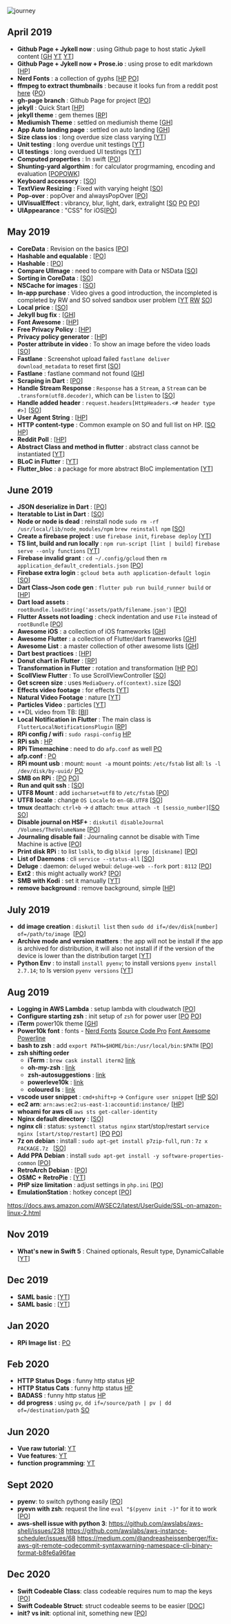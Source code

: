 
![journey]({{site.baseurl}}/assets/images/journey-4.jpg)

## April 2019
- **Github Page + Jykell now** : using Github page to host static Jykell content [[GH](https://github.com/barryclark/jekyll-now) [YT](https://www.youtube.com/watch?v=nN6QuNqmAwk) [YT](https://www.youtube.com/watch?v=iWowJBRMtpc)]
- **Github Page + Jykell now + Prose.io** : using prose to edit markdown [[HP](https://prose.io)]
- **Nerd Fonts** : a collection of gyphs [[HP](http://nerdfonts.com/#cheat-sheet) [PO](https://medium.com/the-code-review/nerd-fonts-how-to-install-configure-and-remove-programming-fonts-on-a-mac-178833b9daf3)]
- **ffmpeg to extract thumbnails** : because it looks fun from a reddit post [here](https://www.reddit.com/r/dankmemes/comments/bcylux/has_science_gone_too_far_ok_mods_have_left_look/) {[PO](https://www.bugcodemaster.com/article/extract-images-frame-frame-video-file-using-ffmpeg)}
- **gh-page branch** : Github Page for project [[PO](https://help.github.com/en/articles/creating-project-pages-using-the-command-line)]
- **jekyll** : Quick Start [[HP](https://jekyllrb.com/docs/)]
- **jekyll theme** : gem themes [[RP](https://rubygems.org/search?utf8=%E2%9C%93&query=jekyll-theme)]
- **Mediumish Theme** : settled on mediumish theme [[GH](https://github.com/wowthemesnet/mediumish-theme-jekyll/)]
- **App Auto landing page** : settled on auto landing [[GH](https://github.com/emilbaehr/automatic-app-landing-page)]
- **Size class ios** : long overdue size class varying [[YT](https://www.youtube.com/watch?v=v2ZbzCDd1bU)]
- **Unit testing** : long overdue unit testings [[YT](https://www.youtube.com/watch?v=fR9QR-WSNK0)]
- **UI testings** : long overdued UI testings [[YT](https://www.youtube.com/watch?time_continue=7&v=rmKbsQ41wVY)]
- **Computed properties** : In swift [[PO](https://medium.com/@micosmin/swift-computed-properties-2a8fd9f88d6)]
- **Shunting-yard algorthim** : for calculator progrmaming, encoding and evaluation [[PO](https://interactivepython.org/runestone/static/pythonds/BasicDS/InfixPrefixandPostfixExpressions.html)[PO](http://www.oxfordmathcenter.com/drupal7/node/628)[WK](https://en.wikipedia.org/wiki/Shunting-yard_algorithm)]
- **Keyboard accessory** : [[SO](https://stackoverflow.com/questions/35689528/add-a-view-on-top-of-the-keyboard-using-inputaccessoryview-swift#35689635)]
- **TextView Resizing** : Fixed with varying height [[SO](https://stackoverflow.com/questions/50467/how-do-i-size-a-uitextview-to-its-content)]
- **Pop-over** : popOver and alwaysPopOver [[PO](https://www.ralfebert.de/ios-examples/uikit/choicepopover/)]
- **UIVisualEffect** : vibrancy, blur, light, dark, extralight [[SO](https://stackoverflow.com/questions/24067719/how-to-use-uivisualeffectview) [PO](http://www.hangge.com/blog/cache/detail_1135.html) [PO](https://viblo.asia/p/tim-hieu-ve-visual-effect-trong-ios-blur-vibrancy-effect-roaerwEbkRM)]
- **UIAppearance** : "CSS" for iOS[[PO](https://nshipster.com/uiappearance/)]

## May 2019
- **CoreData** :  Revision on the basics [[PO](https://www.bobthedeveloper.io/blog/beginner-guide-to-core-data-in-swift)]
- **Hashable and equalable** : [[PO](https://useyourloaf.com/blog/how-to-get-equatable-and-hashable-for-free/)]
- **Hashable** : [[PO](https://useyourloaf.com/blog/swift-hashable)]
- **Compare UIImage** : need to compare with Data or NSData [[SO](https://stackoverflow.com/questions/34752570/uiimage-is-equal-to)]
- **Sorting in CoreData** : [[SO](https://stackoverflow.com/questions/42479412/sort-by-date-swift-3)]
- **NSCache for images** : [[SO](https://stackoverflow.com/questions/40873685/how-to-cache-images-using-urlsession-in-swift)]
- **In-app purchase** : Video gives a good introduction, the incompleted is completed by RW and SO solved sandbox user problem [[YT](https://www.youtube.com/watch?v=YHGIij_stpk) [RW](https://www.raywenderlich.com/5456-in-app-purchase-tutorial-getting-started) [SO](https://stackoverflow.com/questions/38266084/itunes-account-creation-not-allowed-when-trying-to-test-in-app-purchases)]
- **Local price** : [[SO](https://stackoverflow.com/questions/14453910/how-to-get-locale-currency-price-for-in-app-purchases-in-ios)]
- **Jekyll bug fix** : [[GH](https://github.com/jekyll/jekyll/issues/5719#issuecomment-272048829)]
- **Font Awesome** : [[HP](https://fontawesome.com/)]
- **Free Privacy Policy** : [[HP](https://www.freeprivacypolicy.com/)]
- **Privacy policy generator** : [[HP](https://app-privacy-policy-generator.firebaseapp.com/)]
- **Poster attribute in video** : To show an image before the video loads [[SO](https://stackoverflow.com/questions/9097605/how-to-make-a-loading-image-when-loading-html5-video)]
- **Fastlane** : Screenshot upload failed `fastlane deliver download_metadata` to reset first [[SO](https://stackoverflow.com/questions/45264576/fastlane-version-upload-were-temporarily-unable-to-save-your-changes-please)]
- **Fastlane** : fastlane command not found [[GH](https://github.com/fastlane/fastlane/issues/729)]
- **Scraping in Dart** : [[PO](https://creativebracket.com/write-your-first-web-scraper/)]
- **Handle Stream Response** : `Response` has a `Stream`, a `Stream` can be `.transform(utf8.decoder)`, which can be `listen` to [[SO](https://stackoverflow.com/questions/27808848/retrieving-the-response-body-from-an-httpclientresponse)]
- **Handle added header** : `request.headers[HttpHeaders.<# header type #>]` [[SO](https://stackoverflow.com/questions/24183716/doing-an-http-post-with-headers-and-a-body)]
- **User Agent String** : [[HP](https://developer.mozilla.org/en-US/docs/Web/HTTP/Headers/User-Agent)]
- **HTTP content-type** : Common example on SO and full list on HP. [[SO](https://stackoverflow.com/questions/23714383/what-are-all-the-possible-values-for-http-content-type-header) [HP](http://www.iana.org/assignments/media-types/media-types.xhtml)]
- **Reddit Poll** : [[HP](http://redditpoll.com/)]
- **Abstract Class and method in flutter** : abstract class cannot be instantiated [[YT](https://www.youtube.com/watch?v=cTp9cV-tB_E)]
- **BLoC in Flutter** : [[YT](https://youtu.be/oxeYeMHVLII)]
- **Flutter_bloc** : a package for more abstract BloC implementation [[YT](https://youtu.be/LeLrsnHeCZY)]

## June 2019
- **JSON deserialize in Dart** : [[PO](https://www.woolha.com/tutorials/flutter-dart-convert-deserialize-json-string-to-object)]
- **Iteratable to List in Dart** : [[SO](https://stackoverflow.com/questions/50090168/how-to-convert-an-iterable-of-type-x-to-type-y-re-iterablewordpair-to-iterabl)]
- **Node or node is dead** : reinstall node `sudo rm -rf /usr/local/lib/node_modules/npm` 
`brew reinstall npm` [[SO](https://stackoverflow.com/questions/44363066/error-cannot-find-module-lib-utils-unsupported-js-while-using-ionic)]
- **Create a firebase project** : use `firebase init`, `firebase deploy` [[YT](https://www.youtube.com/watch?time_continue=534&v=DYfP-UIKxH0)]
- **TS lint, build and run locally** : `npm run-script [lint | build]` `firebase serve --only functions` [[YT](https://www.youtube.com/watch?v=7IkUgCLr5oA)]
- **Firebase invalid grant** : `cd ~/.config/gcloud` then `rm application_default_credentials.json` [[PO](https://github.com/firebase/firebase-functions/issues/121)]
- **Firebase extra login** : `gcloud beta auth application-default login` [[SO](https://stackoverflow.com/questions/42043611/could-not-load-the-default-credentials-node-js-google-compute-engine-tutorial)]
- **Dart Class-Json code gen** : `flutter pub run build_runner build` or [[HP](https://flutter.dev/docs/development/data-and-backend/json)]
- **Dart load assets** : `rootBundle.loadString('assets/path/filename.json')` [[PO](https://cogitas.net/parse-json-dart-flutter/)]
- **Flutter Assets not loading** : check indentation and use `File` instead of `rootBundle` [[PO](https://github.com/flutter/flutter/issues/11199)]
- **Awesome iOS** : a collection of iOS frameworks [[GH](https://github.com/vsouza/awesome-ios)]
- **Awesome Flutter** : a collection of Flutter/dart frameworks [[GH](https://github.com/Solido/awesome-flutter)]
- **Awesome List** : a master collection of other awesome lists [[GH](https://github.com/topics/awesome)]
- **Dart best practices** : [[HP](https://dart.dev/guides/language/effective-dart)]
- **Donut chart in Flutter** : [[RP](https://pub.dev/packages/fl_chart#-readme-tab-)]
- **Transformation in Flutter** : rotation and transformation [[HP](https://api.flutter.dev/flutter/widgets/Transform/Transform.rotate.html) [PO](https://medium.com/flutter-community/a-deep-dive-into-transform-widgets-in-flutter-4dc32cd575a9)]
- **ScollView Flutter** : To use ScrollViewController [[SO](https://stackoverflow.com/questions/43485529/programmatically-scrolling-to-the-end-of-a-listview)]
- **Get screen size** : uses `MediaQuery.of(context).size` [[SO](https://stackoverflow.com/questions/49553402/flutter-screen-size)]
- **Effects video footage** : for effects [[YT](https://www.youtube.com/playlist?list=PLVdLN4Yhy71e1POmSAhJUJLaw7uQSKVE-)]
- **Natural Video Footage** : nature [[YT](https://www.youtube.com/watch?v=6iRV8liah8A&list=PLoldj34__zj1w5q8oDymDqWtiRRIzq-dk)]
- **Particles Video** : particles [[YT](https://www.youtube.com/watch?v=9d37LaV-3Lg&list=PLHt2rcqcMxTTSSFZSb0Uv2SU3Mdrc9RqD)]
- **DL video from TB: [[BI](https://www.bilibili.com/video/av46267753/)]
- **Local Notification in Flutter** : The main class is `FlutterLocalNotificationsPlugin` [[RP](https://pub.dev/packages/flutter_local_notifications#-readme-tab-)]
- **RPi config / wifi** : `sudo raspi-config` [HP](https://www.raspberrypi.org/documentation/configuration/wireless/wireless-cli.md)
- **RPi ssh** : [HP](https://www.raspberrypistarterkits.com/how-to/enable-ssh-raspberry-pi/)
- **RPi Timemachine** : need to do `afp.conf` as well [PO](https://www.howtogeek.com/276468/how-to-use-a-raspberry-pi-as-a-networked-time-machine-drive-for-your-mac/)
- **afp.conf** : [PO](https://archlinuxarm.org/forum/viewtopic.php?t=3329)
- **RPi mount usb** : mount: `mount -a` mount points: `/etc/fstab` list all: `ls -l /dev/disk/by-uuid/` [PO](https://www.raspberrypi-spy.co.uk/2014/05/how-to-mount-a-usb-flash-disk-on-the-raspberry-pi/)
- **SMB on RPi** : [[PO](https://raspberrypihq.com/how-to-share-a-folder-with-a-windows-computer-from-a-raspberry-pi/) [PO](https://www.raspberrypi.org/magpi/raspberry-pi-samba-file-server/)]
- **Run and quit ssh** : [[SO](https://askubuntu.com/questions/8653/how-to-keep-processes-running-after-ending-ssh-session)]
- **UTF8 Mount** : add `iocharset=utf8` to `/etc/fstab` [[PO](https://www.raspberrypi.org/forums/viewtopic.php?t=168694)]
- **UTF8 locale** : change `OS Locale` to `en-GB.UTF8` [[SO](https://raspberrypi.stackexchange.com/questions/68884/python3-unicode#68887)]
- **tmux** deattach: `ctrl+b` -> `d` attach: `tmux attach -t [sessio_number]`[[SO](https://askubuntu.com/questions/8653/how-to-keep-processes-running-after-ending-ssh-session) [SO](https://askubuntu.com/questions/8653/how-to-keep-processes-running-after-ending-ssh-session/8657#8657)]
- **Disable journal on HSF+** : `diskutil disableJournal /Volumes/TheVolumeName` [[PO](https://julio.meroh.net/2007/04/how-to-disable-journaling-on-hfs-volume.html)]
- **Journaling disable fail** : Journaling cannot be disable with Time Machine is active [[PO](https://discussions.apple.com/thread/4573726)]
- **Print disk RPi** : to list `lsblk`, to dig `blkid |grep [diskname]` [[PO](https://kerneltalks.com/howto/how-to-add-uuid-entry-in-etc-fstab-in-linux/)]
- **List of Daemons** : cli `service --status-all` [[SO](https://unix.stackexchange.com/questions/175380/how-to-list-all-running-daemons)]
- **Deluge** : daemon: `deluged` webui: `deluge-web --fork`  port : `8112` [[PO](https://www.addictivetips.com/ubuntu-linux-tips/use-deluge-webui-on-linux/)]
- **Ext2** : this might actually work? [[PO](https://tektab.com/2015/11/14/mounting-an-external-disk-using-ext34-on-raspberry-pi/)]
- **SMB with Kodi** : set it manually [[YT](https://www.youtube.com/watch?v=tHXIMnzs-kM)]
- **remove background** : remove background, simple [[HP](https://www.remove.bg/)]

## July 2019
- **dd image creation** : `diskutil list` then `sudo dd if=/dev/disk[number] of=/path/to/image `[[PO](https://thepihut.com/blogs/raspberry-pi-tutorials/17789160-backing-up-and-restoring-your-raspberry-pis-sd-card)]
- **Archive mode and version matters** : the app will not be install if the app is archived for distribution, it will also not install if if the version of the device is lower than the distribution target [[YT](https://www.youtube.com/watch?v=ZWAUAerFB6s)]
- **Python Env** : to install `install pyenv`; to install versions `pyenv install 2.7.14`; to ls version `pyenv versions` [[YT](https://www.youtube.com/watch?v=9UxSStjelNg&list=PLVBZzIFwBE3Q8Bhnl8gVpOD88VALGwScq)]

## Aug 2019
- **Logging in AWS Lambda** : setup lambda with cloudwatch [[PO](https://serverless-stack.com/chapters/api-gateway-and-lambda-logs.html)]
- **Configure starting zsh** : init setup of `zsh` for power user [[PO](https://medium.com/swlh/power-up-your-terminal-using-oh-my-zsh-iterm2-c5a03f73a9fb) [PO](https://medium.com/@beatrizmrg/gaining-efficiency-with-iterm-prompt-customization-on-macos-3ad212f5bfde)]
- **iTerm** power10k theme [[GH](https://github.com/romkatv/powerlevel10k#i-cannot-make-powerlevel10k-work-with-my-plugin-manager-help)]
- **Power10k font** : fonts - [Nerd Fonts](https://github.com/ryanoasis/nerd-fonts) [Source Code Pro](https://github.com/adobe-fonts/source-code-pro) [Font Awesome](https://fontawesome.com/) [Powerline](https://github.com/powerline/fonts)
- **bash to zsh** : add `export PATH=$HOME/bin:/usr/local/bin:$PATH` [[PO](https://github.com/robbyrussell/oh-my-zsh/issues/3507)]
- **zsh shifting order**
	- **iTerm** : `brew cask install iterm2` [link](https://gist.github.com/kevin-smets/8568070)
    - **oh-my-zsh** : [link](https://github.com/robbyrussell/oh-my-zsh)
    - **zsh-autosuggestions** : [link](https://github.com/zsh-users/zsh-autosuggestions)
    - **powerleve10k** : [link](https://github.com/romkatv/powerlevel10k)
    - **coloured ls** : [link](https://apple.stackexchange.com/questions/33677/how-can-i-configure-mac-terminal-to-have-color-ls-output)
- **vscode user snippet** : `cmd+shift+p` -> `Configure user snippet` [[HP](https://code.visualstudio.com/docs/editor/userdefinedsnippets) [SO](https://stackoverflow.com/questions/2392766/multiline-strings-in-json)]
- **ec2 arn**: `arn:aws:ec2:us-east-1:accountid:instance/` [[HP](https://aws.amazon.com/blogs/security/demystifying-ec2-resource-level-permissions/)]
- **whoami for aws cli** `aws sts get-caller-identity`
- **Nginx default directory** : [[SO](https://stackoverflow.com/questions/10674867/nginx-default-public-www-location)]
- **nginx cli** : status: `systemctl status nginx` start/stop/restart `service nginx [start/stop/restart]` [[PO](https://www.digitalocean.com/community/tutorials/how-to-install-nginx-on-ubuntu-18-04-quickstart) [PO](https://www.keycdn.com/support/nginx-commands)]
- **7z on debian** : install : `sudo apt-get install p7zip-full`, run : `7z x PACKAGE.7z ` [[SO](https://askubuntu.com/questions/219392/how-can-i-uncompress-a-7z-file#219395)]
- **Add PPA Debian** : install `sudo apt-get install -y software-properties-common` [[PO](https://www.itzgeek.com/how-tos/mini-howtos/add-apt-repository-command-not-found-debian-ubuntu-quick-fix.html)] 
- **RetroArch Debian** : [[PO](https://forums.libretro.com/t/libretro-ppa-for-ubuntu/1587)]
- **OSMC + RetroPie** : [[YT](https://www.youtube.com/watch?v=enT0UihQ6OQ)]
- **PHP size limitation** : adjust settings in `php.ini` [[PO](https://www.sitepoint.com/upload-large-files-in-php/)]
- **EmulationStation** : hotkey concept [[PO](https://retropie.org.uk/forum/post/185021)]

https://docs.aws.amazon.com/AWSEC2/latest/UserGuide/SSL-on-amazon-linux-2.html

## Nov 2019
- **What's new in Swift 5** : Chained optionals, Result type, DynamicCallable [[YT](https://www.youtube.com/watch?v=_Iw4zf8gtqs&t=1309s)]

## Dec 2019
- **SAML basic** : [[YT](https://www.youtube.com/watch?time_continue=217&v=gUmMcecHN9s&feature=emb_logo)]
- **SAML basic** : [[YT](https://www.youtube.com/watch?v=S9BpeOmuEz4)]

## Jan 2020
- **RPi Image list** : [PO](https://www.tech-knowhow.com/2017/01/raspberry-pi-disk-images-definitive-list/)

## Feb 2020
- **HTTP Status Dogs** : funny http status [HP](https://httpstatusdogs.com/)
- **HTTP Status Cats** : funny http status [HP](https://http.cat/)
- **BADASS** : funny http status [HP](http://bada55.io/)
- **dd progress** : using `pv`, `dd if=/source/path | pv | dd of=/destination/path` [SO](https://askubuntu.com/questions/215505/how-do-you-monitor-the-progress-of-dd)

## Jun 2020
- **Vue raw tutorial**: [YT](https://www.youtube.com/watch?v=DsuTwV0jwaY)
- **Vue features**: [YT](https://www.youtube.com/watch?v=p1iLqZnZPdo)
- **function programming**: [YT](https://www.youtube.com/watch?v=dAPL7MQGjyM)

## Sept 2020
- **pyenv**: to switch pythong easily [[PO](https://realpython.com/intro-to-pyenv/)]
- **pyevn with zsh**: request the line `eval "$(pyenv init -)"` for it to work [[PO](https://github.com/pyenv/pyenv/issues/896)]
- **aws-shell issue with python 3**: https://github.com/awslabs/aws-shell/issues/238 https://github.com/awslabs/aws-instance-scheduler/issues/68 https://medium.com/@andreasheissenberger/fix-aws-git-remote-codecommit-syntaxwarning-namespace-cli-binary-format-b8fe6a96fae

## Dec 2020
- **Swift Codeable Class**: class codeable requires num to map the keys [[PO](https://stackoverflow.com/questions/57496855/trying-to-make-a-class-codable-in-swift-but-it-is-not-the-correct-format)]
- **Swift Codeable Struct**: struct codeable seems to be easier [[DOC](https://developer.apple.com/documentation/foundation/jsondecoder)]
- **init? vs init**: optional init, something new [[PO](https://www.hackingwithswift.com/example-code/language/whats-the-difference-between-init-and-init)]








<!-- - <details><summary>App Auto landing page</summary> settled on auto landing <a href="https://github.com/emilbaehr/automatic-app-landing-page">[GH]</a></details> -->
